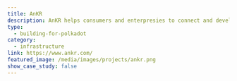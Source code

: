 ```yaml
---
title: AnKR
description: AnKR helps consumers and enterpresies to connect and develop in the Web3 through a serious of tools, from Node Staking to API's.
type:
  - building-for-polkadot
category:
  - infrastructure
link: https://www.ankr.com/
featured_image: /media/images/projects/ankr.png
show_case_study: false
---
```

